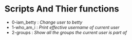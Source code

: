 # Scripts And Thier functions
- 0-iam_betty : *Change user to betty* 
- 1-who_am_i : *Print effective username of current user* 
- 2-groups : *Show all the groups the current user is part of* 
